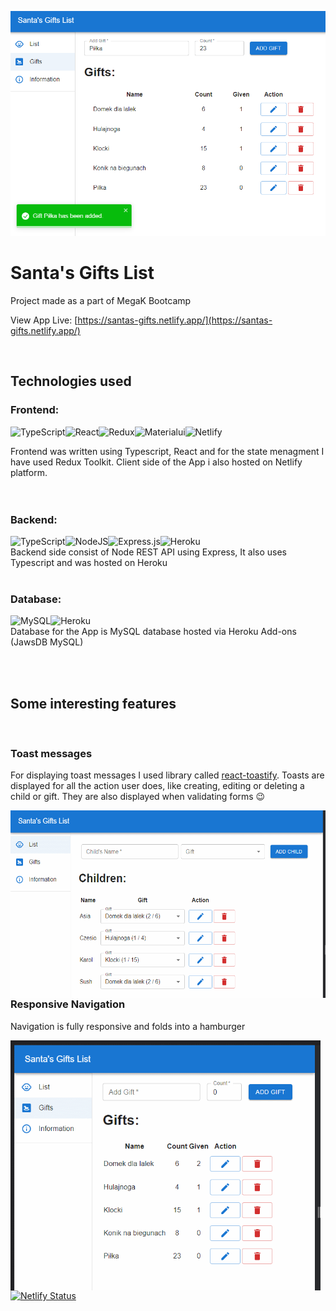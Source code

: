 ![Santa's Gifts List App main view](https://github.com/Kinetic639/megak_lista_mikolaja/blob/main/client/public/img/santas_ogimage.png?raw=true)

# Santa's Gifts List

Project made as a part of MegaK Bootcamp

View App Live: [https://santas-gifts.netlify.app/](https://santas-gifts.netlify.app/)

<br/>

## Technologies used

### Frontend:
![TypeScript](https://img.shields.io/badge/typescript-%23007ACC.svg?style=for-the-badge&logo=typescript&logoColor=white)![React](https://img.shields.io/badge/react-%2320232a.svg?style=for-the-badge&logo=react&logoColor=%2361DAFB)![Redux](https://img.shields.io/badge/redux-%23593d88.svg?style=for-the-badge&logo=redux&logoColor=white)![Materialui](https://img.shields.io/badge/Material%20UI-007FFF?style=for-the-badge&logo=mui&logoColor=white)![Netlify](https://img.shields.io/badge/netlify-%23000000.svg?style=for-the-badge&logo=netlify&logoColor=#00C7B7) <br/>

Frontend was written using Typescript, React and for the state menagment I have used Redux Toolkit. Client side of the App i also hosted on Netlify platform. <br/>
<br/><br/>

### Backend:
![TypeScript](https://img.shields.io/badge/typescript-%23007ACC.svg?style=for-the-badge&logo=typescript&logoColor=white)![NodeJS](https://img.shields.io/badge/node.js-6DA55F?style=for-the-badge&logo=node.js&logoColor=white)![Express.js](https://img.shields.io/badge/express.js-%23404d59.svg?style=for-the-badge&logo=express&logoColor=%2361DAFB)![Heroku](https://img.shields.io/badge/heroku-%23430098.svg?style=for-the-badge&logo=heroku&logoColor=white)<br/>
Backend side consist of Node REST API using Express, It also uses Typescript and was hosted on Heroku
<br/><br/>

### Database:
![MySQL](https://img.shields.io/badge/mysql-%2300f.svg?style=for-the-badge&logo=mysql&logoColor=white)![Heroku](https://img.shields.io/badge/heroku-%23430098.svg?style=for-the-badge&logo=heroku&logoColor=white)<br/>
Database for the App is MySQL database hosted via Heroku Add-ons (JawsDB MySQL)

<br/><br/>
## Some interesting features

<br/>

### Toast messages

For displaying toast messages I used library called [react-toastify](https://github.com/fkhadra/react-toastify). Toasts are displayed for all the action user does, like creating, editing or deleting a child or gift. They are also displayed when validating forms 😉

<img src="https://github.com/Kinetic639/megak_lista_mikolaja/blob/main/client/public/img/miniatures%20for%20readme/form_validation.gif?raw=true" align="left" height="300" width="" />

<br/> <br/><br/> <br/><br/> <br/><br/> <br/><br/> <br/><br/> <br/><br/> 

### Responsive Navigation

Navigation is fully responsive and folds into a hamburger

<img src="https://github.com/Kinetic639/megak_lista_mikolaja/blob/main/client/public/img/miniatures%20for%20readme/responsive_nav.gif?raw=true" align="left" height="400" width="" />

<br /><br/> <br/>
<br/> <br/><br/> <br/><br/> <br/><br/> <br/><br/> <br/><br/> <br/><br/> <br/><br/> <br/>
[![Netlify Status](https://api.netlify.com/api/v1/badges/9e9ae1e7-c2a4-444b-8a9a-88358a59f08c/deploy-status)](https://app.netlify.com/sites/santas-gifts/deploys)
